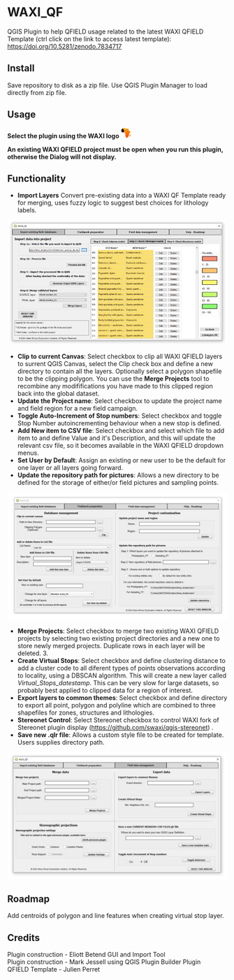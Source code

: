 # WAXI_QF
 QGIS Plugin to help QFIELD usage related to the latest WAXI QFIELD Template (ctrl click on the link to access latest template): https://doi.org/10.5281/zenodo.7834717
 
## Install
Save repository to disk as a zip file. Use QGIS Plugin Manager to load directly from zip file.

## Usage
**Select the plugin using the WAXI logo**   ![waxi_icon](icon.png)   

**An existing WAXI QFIELD project must be open when you run this plugin, otherwise the Dialog will not display.**

## Functionality
- **Import Layers** Convert pre-existing data into a WAXI QF Template ready for merging, uses fuzzy logic to suggest best choices for lithology labels.   

![dialog1](dialog1.png)

- **Clip to current Canvas**: Select checkbox to clip all WAXI QFIELD layers to surrent QGIS Canvas, select the Clip check box and define a new directory to contain all the layers. Optionally select a polygon shapefile to be the clipping polygon. You can use the **Merge Projects** tool to recombine any modififications you have made to this clipped region  back into the global dataset.   
- **Update the Project name**: Select checkbox to update the project name and field region for a new field campaign.   
- **Toggle Auto-Increment of Stop numbers**: Select checkbox and toggle Stop Number autoincrementing behaviour when a new stop is defined.    
- **Add New item to CSV file**: Select checkbox and select which file to add item to and define Value and it's Description, and this will update the relevant csv file, so it becomes available in the WAXI QFIELD dropdown menus.    
- **Set User by Default**: Assign an existing or new user to be the default for one layer or all layers going forward.   
- **Update the repository path for pictures**: Allows a new directory to be defined for the storage of either/or field pictures and sampling points.   

![dialog2](dialog2.png)

- **Merge Projects**: Select checkbox to merge two existing WAXI QFIELD projects by selecting two existing project directories and a new one to store newly merged projects. Duplicate rows in each layer will be deleted. 3.    
- **Create Virtual Stops**: Select checkbox and define clustering distance to add a cluster code to all diferent types of points observations according to locality, using a DBSCAN algorithm. This will create a new layer called *Virtual_Stops_datestamp*.  This can be very slow for large datasets, so probably best applied to clipped data for a region of interest.   
- **Export layers to common themes**: Select checkbox and define directory to export all point, polygon and polyline which are combined to three  shapefiles for zones, structures and lithologies.    
- **Stereonet Control**: Select Stereonet checkbox to control WAXI fork of Stereonet plugin display (https://github.com/swaxi/qgis-stereonet) .  
- **Save new .qlr file**: Allows a custom style file to be created for template. Users supplies directory path.   
     


![dialog3](dialog3.png)



## Roadmap

Add centroids of polygon and line features when creating virtual stop layer.
   
## Credits    
Plugin construction - Eliott Betend GUI and Import Tool    
Plugin construction - Mark Jessell using QGIS Plugin Builder Plugin    
QFIELD Template - Julien Perret    